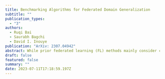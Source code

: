 ```yaml
---
title: Benchmarking Algorithms for Federated Domain Generalization
subtitle: ""
publication_types:
  - "3"
authors:
  - Ruqi Bai
  - Saurabh Bagchi
  - David I. Inouye
publication: "ArXiv: 2307.04942"
abstract: While prior federated learning (FL) methods mainly consider client heterogeneity, we focus on the Federated Domain Generalization (DG) task, which introduces train-test heterogeneity in the FL context. Existing evaluations in this field are limited in terms of the scale of the clients and dataset diversity. Thus, we propose a Federated DG benchmark that aim to test the limits of current methods with high client heterogeneity, large numbers of clients, and diverse datasets. Towards this objective, we introduce a novel data partition method that allows us to distribute any domain dataset among few or many clients while controlling client heterogeneity. We then introduce and apply our methodology to evaluate $13$ Federated DG methods, which include centralized DG methods adapted to the FL context, FL methods that handle client heterogeneity, and methods designed specifically for Federated DG on $7$ datasets. Our results suggest that, despite some progress, significant performance gaps remain in Federated DG, especially when evaluating with a large number of clients, high client heterogeneity, or more realistic datasets. Furthermore, our extendable benchmark code will be publicly released to aid in benchmarking future Federated DG approaches.
draft: false
featured: false
summary: ""
date: 2023-07-11T17:18:59.197Z
---
```

